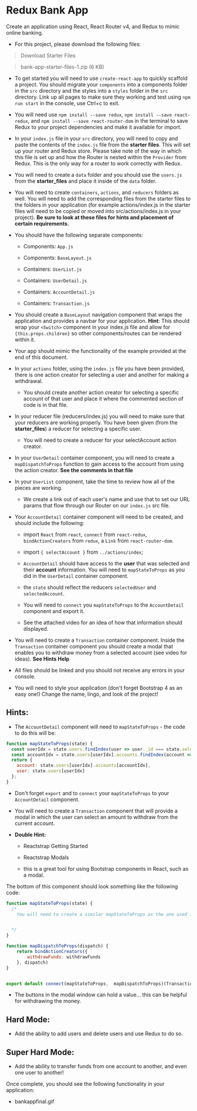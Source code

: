 # Redux Bank App

Create an application using React, React Router v4, and Redux to mimic online banking.

* For this project, please download the following files:

> Download Starter Files

> bank-app-starter-files-1.zip (6 KB)

* To get started you will need to use `create-react-app` to quickly scaffold a project. You should migrate your `components` into a components folder in the `src` directory and the styles into a `styles` folder in the `src` directory. Link up all pages to make sure they working and test using `npm run start` in the console, use Ctrl+c to exit.

* You will need use `npm install --save redux`, `npm install --save react-redux`, and `npm install --save react-router-dom` in the terminal to save Redux to your project dependencies and make it available for import.

* In your `index.js` file in your `src` directory, you will need to copy and paste the contents of the `index.js` file from the **starter files**. This will set up your router and Redux store. Please take note of the way in which this file is set up and how the Router is nested within the `Provider` from Redux. This is the only way for a router to work correctly with Redux.

* You will need to create a `data` folder and you should use the `users.js` from the **starter_files** and place it inside of the `data` folder.

* You will need to create `containers`, `actions`, and `reducers` folders as well. You will need to add the corresponding files from the starter files to the folders in your application (for example actions/index.js in the starter files will need to be copied or moved into src/actions/index.js in your project). **Be sure to look at these files for hints and placement of certain requirements.**

* You should have the following separate components:

  * Components: `App.js`

  * Components: `BaseLayout.js`

  * Containers: `UserList.js`

  * Containers: `UserDetail.js`

  * Containers: `AccountDetail.js`

  * Containers: `Transaction.js`

* You should create a `BaseLayout` navigation component that wraps the application and provides a navbar for your application. **Hint**: This should wrap your `<Switch>` component in your index.js file and allow for `{this.props.children}` so other components/routes can be rendered within it.

* Your app should mimic the functionality of the example provided at the end of this document.

* In your `actions` folder, using the `index.js` file you have been provided, there is one action creator for selecting a user and another for making a withdrawal.

  * You should create another action creator for selecting a specific account of that user and place it where the commented section of code is in that file.

* In your reducer file (reducers/index.js) you will need to make sure that your reducers are working properly. You have been given (from the **starter_files**) a reducer for selecting a specific user.

  * You will need to create a reducer for your selectAccount action creator.

* In your `UserDetail` container component, you will need to create a `mapDispatchToProps` function to gain access to the account from using the action creator. **See the comments in that file**

* In your `UserList` component, take the time to review how all of the pieces are working.

  * We create a link out of each user's name and use that to set our URL params that flow through our Router on our `index.js` src file.

* Your `AccountDetail` container component will need to be created, and should include the following:

  * import `React` from `react`, `connect` from `react-redux`, `bindActionCreators` from `redux`, a `Link` from `react-router-dom`.

  * import `{ selectAccount }` from `../actions/index`;

  * `AccountDetail` should have access to the **user** that was selected and their **account** information. You will need to `mapStateToProps` as you did in the `UserDetail` container component.

  * the `state` should reflect the reducers `selectedUser` and `selectedAccount`.

  * You will need to `connect` you `mapStateToProps` to the `AccountDetail` component and export it.

  * See the attached video for an idea of how that information should displayed.

* You will need to create a `Transaction` container component. Inside the `Transaction` container component you should create a modal that enables you to withdraw money from a selected account (see video for ideas). **See Hints Help**

* All files should be linked and you should not receive any errors in your console.

* You will need to style your application (don't forget Bootstrap 4 as an easy one!) Change the name, lingo, and look of the project!

## Hints:  

* The `AccountDetail` component will need to `mapStateToProps` - the code to do this will be:

```jsx
function mapStateToProps(state) {
  const userIdx = state.users.findIndex(user => user._id === state.selectedUser);
  const accountIdx = state.users[userIdx].accounts.findIndex(account => account.id === state.selectedAccount);
  return {
    account: state.users[userIdx].accounts[accountIdx],
    user: state.users[userIdx]
  };
}
```

* Don't forget `export` and to `connect` your `mapStateToProps` to your `AccountDetail` component.

* You will need to create a `Transaction` component that will provide a modal in which the user can select an amount to withdraw from the current account.

* **Double Hint:**

  * Reactstrap Getting Started

  * Reactstrap Modals

  * this is a great tool for using Bootstrap components in React, such as a modal.

The bottom of this component should look something like the following code:

```jsx
function mapStateToProps(state) {
  /*
    You will need to create a similar mapStateToProps as the one used in the AccountDetail component.


  */
}

function mapDispatchToProps(dispatch) {
    return bindActionCreators({
        withdrawFunds: withdrawFunds
    }, dispatch)
}


export default connect(mapStateToProps,  mapDispatchToProps)(Transaction);
```

* The buttons in the modal window can hold a value... this can be helpful for withdrawing the money.

## Hard Mode:  

* Add the ability to add users and delete users and use Redux to do so.

## Super Hard Mode:  

* Add the ability to transfer funds from one account to another, and even one user to another!

Once complete, you should see the following functionality in your application:

* bankappfinal.gif
